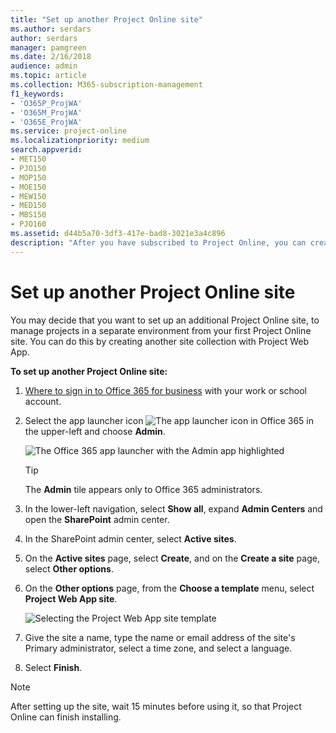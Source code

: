 ```yaml
---
title: "Set up another Project Online site"
ms.author: serdars
author: serdars
manager: pamgreen
ms.date: 2/16/2018
audience: admin
ms.topic: article
ms.collection: M365-subscription-management
f1_keywords:
- 'O365P_ProjWA'
- 'O365M_ProjWA'
- 'O365E_ProjWA'
ms.service: project-online
ms.localizationpriority: medium
search.appverid:
- MET150
- PJO150
- MOP150
- MOE150
- MEW150
- MED150
- MBS150
- PJO160
ms.assetid: d44b5a70-3df3-417e-bad8-3021e3a4c896
description: "After you have subscribed to Project Online, you can create a second Project Online site."
---
```


# Set up another Project Online site

  
You may decide that you want to set up an additional Project Online site, to manage projects in a separate environment from your first Project Online site. You can do this by creating another site collection with Project Web App.
  
 **To set up another Project Online site:**
  
1. [Where to sign in to Office 365 for business](https://support.office.com/article/e9eb7d51-5430-4929-91ab-6157c5a050b4) with your work or school account. 
    
2. Select the app launcher icon ![The app launcher icon in Office 365](media/7502f4ec-3c9a-435d-a7b4-b9cda85189a7.png) in the upper-left and choose **Admin**.
    
    ![The Office 365 app launcher with the Admin app highlighted](media/4eea9dbc-591b-48be-9916-322d41c6525b.png)
  
    > [!TIP]
    > The **Admin** tile appears only to Office 365 administrators. 
  
3. In the lower-left navigation, select **Show all**, expand **Admin Centers** and open the **SharePoint** admin center. 

4. In the SharePoint admin center, select **Active sites**.

5. On the **Active sites** page, select **Create**, and on the **Create a site** page, select **Other options**.
6. On the **Other options** page, from the **Choose a template** menu, select **Project Web App site**. 

    ![Selecting the Project Web App site template](media/PWASiteTemplate.jpg) 

7. Give the site a name, type the name or email address of the site's Primary administrator, select a time zone, and select a language.
8. Select **Finish**.
    

  

  
  
    

    
> [!NOTE]
>  After setting up the site, wait 15 minutes before using it, so that Project Online can finish installing.
  


